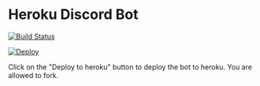 # Heroku Discord Bot

[![Build Status](https://travis-ci.com/VS07up2309/super-super-heroku-bot.svg?branch=master)](https://travis-ci.com/VS07up2309/super-super-heroku-bot)

[![Deploy](https://www.herokucdn.com/deploy/button.svg)](https://heroku.com/deploy)

Click on the "Deploy to heroku" button to deploy the bot to heroku. You are allowed to fork.
